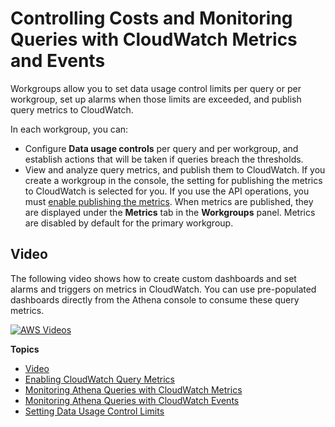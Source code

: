 # Controlling Costs and Monitoring Queries with CloudWatch Metrics and Events<a name="control-limits"></a>

Workgroups allow you to set data usage control limits per query or per workgroup, set up alarms when those limits are exceeded, and publish query metrics to CloudWatch\.

In each workgroup, you can:
+ Configure **Data usage controls** per query and per workgroup, and establish actions that will be taken if queries breach the thresholds\.
+ View and analyze query metrics, and publish them to CloudWatch\. If you create a workgroup in the console, the setting for publishing the metrics to CloudWatch is selected for you\. If you use the API operations, you must [enable publishing the metrics](athena-cloudwatch-metrics-enable.md)\. When metrics are published, they are displayed under the **Metrics** tab in the **Workgroups** panel\. Metrics are disabled by default for the primary workgroup\. 

## Video<a name="athena-cloudwatch-metrics-video"></a>

The following video shows how to create custom dashboards and set alarms and triggers on metrics in CloudWatch\. You can use pre\-populated dashboards directly from the Athena console to consume these query metrics\.

[![AWS Videos](http://img.youtube.com/vi/https://www.youtube.com/embed/x1V_lhkdKCg/0.jpg)](http://www.youtube.com/watch?v=https://www.youtube.com/embed/x1V_lhkdKCg)

**Topics**
+ [Video](#athena-cloudwatch-metrics-video)
+ [Enabling CloudWatch Query Metrics](athena-cloudwatch-metrics-enable.md)
+ [Monitoring Athena Queries with CloudWatch Metrics](query-metrics-viewing.md)
+ [Monitoring Athena Queries with CloudWatch Events](athena-cloudwatch-events.md)
+ [Setting Data Usage Control Limits](workgroups-setting-control-limits-cloudwatch.md)